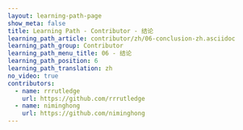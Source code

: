 ```yaml
---
layout: learning-path-page
show_meta: false
title: Learning Path - Contributor - 结论
learning_path_article: contributor/zh/06-conclusion-zh.asciidoc
learning_path_group: Contributor
learning_path_menu_title: 06 - 结论
learning_path_position: 6
learning_path_translation: zh
no_video: true
contributors:
  - name: rrrutledge
    url: https://github.com/rrrutledge
  - name: niminghong
    url: https://github.com/niminghong
---
```

<!--- This file autogenerated from https://github.com/InnerSourceCommons/InnerSourceLearningPath/blob/master/scripts/generate_learning_path_markdown.js -->